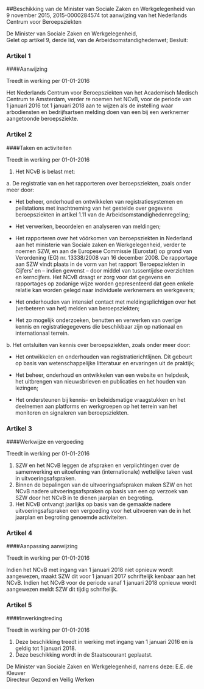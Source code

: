<meta http-equiv='Content-Type' content='text/html; charset=utf-8' />

##Beschikking van de Minister van Sociale Zaken en Werkgelegenheid van 9 november 2015, 2015-0000284574 tot aanwijzing van het Nederlands Centrum voor Beroepsziekten

De Minister van Sociale Zaken en Werkgelegenheid,  
Gelet op artikel 9, derde lid, van de Arbeidsomstandighedenwet;
Besluit:    

### Artikel  1  

####Aanwijzing

Treedt in werking per 01-01-2016 

Het Nederlands Centrum voor Beroepsziekten van het Academisch Medisch Centrum te Amsterdam, verder re noemen het NCvB, voor de periode van 1 januari 2016 tot 1 januari 2018 aan te wijzen als de instelling waar arbodiensten en bedrijfsartsen melding doen van een bij een werknemer aangetoonde beroepsziekte. 

### Artikel  2  

####Taken en activiteiten

Treedt in werking per 01-01-2016 

1.  Het NCvB is belast met: 

a. De registratie van en het rapporteren over beroepsziekten, zoals onder meer door: 

* Het beheer, onderhoud en ontwikkelen van registratiesystemen en peilstations met inachtneming van het gestelde over gegevens beroepsziekten in artikel 1.11 van de Arbeidsomstandighedenregeling;  

* Het verwerken, beoordelen en analyseren van meldingen;  

* Het rapporteren over het vóórkomen van beroepsziekten in Nederland aan het ministerie van Sociale zaken en Werkgelegenheid, verder te noemen SZW, en aan de Europese Commissie (Eurostat) op grond van Verordening (EG) nr. 13338/2008 van 16 december 2008. De rapportage aan SZW vindt plaats in de vorm van het rapport ‘Beroepsziekten in Cijfers’ en – indien gewenst – door middel van tussentijdse overzichten en kerncijfers. Het NCvB draagt er zorg voor dat gegevens en rapportages op zodanige wijze worden gepresenteerd dat geen enkele relatie kan worden gelegd naar individuele werknemers en werkgevers;  

* Het onderhouden van intensief contact met meldingsplichtigen over het (verbeteren van het) melden van beroepsziekten;  

* Het zo mogelijk onderzoeken, benutten en verwerken van overige kennis en registratiegegevens die beschikbaar zijn op nationaal en internationaal terrein.    

b. Het ontsluiten van kennis over beroepsziekten, zoals onder meer door: 

* Het ontwikkelen en onderhouden van registratierichtlijnen. Dit gebeurt op basis van wetenschappelijke litteratuur en ervaringen uit de praktijk;  

* Het beheer, onderhoud en ontwikkelen van een website en helpdesk, het uitbrengen van nieuwsbrieven en publicaties en het houden van lezingen;  

* Het ondersteunen bij kennis- en beleidsmatige vraagstukken en het deelnemen aan platforms en werkgroepen op het terrein van het monitoren en signaleren van beroepsziekten.      

### Artikel  3  

####Werkwijze en vergoeding

Treedt in werking per 01-01-2016 

1.  SZW en het NCvB leggen de afspraken en verplichtingen over de samenwerking en uitoefening van (internationale) wettelijke taken vast in uitvoeringsafspraken.   
2.  Binnen de bepalingen van de uitvoeringsafspraken maken SZW en het NCvB nadere uitvoeringsafspraken op basis van een op verzoek van SZW door het NCvB in te dienen jaarplan en begroting.   
3.  Het NCvB ontvangt jaarlijks op basis van de gemaakte nadere uitvoeringsafspraken een vergoeding voor het uitvoeren van de in het jaarplan en begroting genoemde activiteiten.  

### Artikel  4  

####Aanpassing aanwijzing

Treedt in werking per 01-01-2016 

Indien het NCvB met ingang van 1 januari 2018 niet opnieuw wordt aangewezen, maakt SZW dit voor 1 januari 2017 schriftelijk kenbaar aan het NCvB. Indien het NCvB voor de periode vanaf 1 januari 2018 opnieuw wordt aangewezen meldt SZW dit tijdig schriftelijk. 

### Artikel  5  

####Inwerkingtreding

Treedt in werking per 01-01-2016 

1.  Deze beschikking treedt in werking met ingang van 1 januari 2016 en is geldig tot 1 januari 2018.   
2.  Deze beschikking wordt in de Staatscourant geplaatst.  

De 
Minister van Sociale Zaken en Werkgelegenheid, namens deze: 
E.E. de Kleuver  
Directeur Gezond en Veilig Werken    
